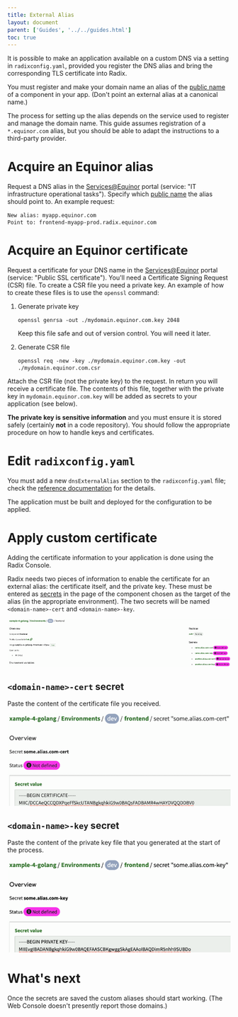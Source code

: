 ```yaml
---
title: External Alias
layout: document
parent: ['Guides', '../../guides.html']
toc: true
---
```


It is possible to make an application available on a custom DNS via a setting in `radixconfig.yaml`, provided you register the DNS alias and bring the corresponding TLS certificate into Radix.

You must register and make your domain name an alias of the [public name](../../docs/topic-domain-names/#public-name) of a component in your app. (Don't point an external alias at a canonical name.)

The process for setting up the alias depends on the service used to register and manage the domain name. This guide assumes registration of a `*.equinor.com` alias, but you should be able to adapt the instructions to a third-party provider.

# Acquire an Equinor alias

Request a DNS alias in the [Services@Equinor](https://equinor.service-now.com) portal (service: "IT infrastructure operational tasks"). Specify which [public name](../../docs/topic-domain-names/#public-name) the alias should point to. An example request:

```
New alias: myapp.equinor.com
Point to: frontend-myapp-prod.radix.equinor.com
```

# Acquire an Equinor certificate

Request a certificate for your DNS name in the [Services@Equinor](https://equinor.service-now.com) portal (service: "Public SSL certificate"). You'll need a Certificate Signing Request (CSR) file. To create a CSR file you need a private key. An example of how to create these files is to use the `openssl` command:

1. Generate private key

    ```shell
    openssl genrsa -out ./mydomain.equinor.com.key 2048
    ```

    Keep this file safe and out of version control. You will need it later.

2. Generate CSR file

    ```shell
    openssl req -new -key ./mydomain.equinor.com.key -out ./mydomain.equinor.com.csr
    ```

Attach the CSR file (not the private key) to the request. In return you will receive a certificate file. The contents of this file, together with the private key in `mydomain.equinor.com.key` will be added as secrets to your application (see below).

**The private key is sensitive information** and you must ensure it is stored safely (certainly **not** in a code repository). You should follow the appropriate procedure on how to handle keys and certificates.

# Edit `radixconfig.yaml`

You must add a new `dnsExternalAlias` section to the `radixconfig.yaml` file; check the [reference documentation](../../docs/reference-radix-config/#dnsexternalalias) for the details.

The application must be built and deployed for the configuration to be applied.

# Apply custom certificate

Adding the certificate information to your application is done using the Radix Console.

Radix needs two pieces of information to enable the certificate for an external alias: the certificate itself, and the private key. These must be entered as [secrets](../../docs/topic-concepts#secret) in the page of the component chosen as the target of the alias (in the appropriate environment). The two secrets will be named `<domain-name>-cert` and `<domain-name>-key`.

![List of secrets for corresponding TLS certificate](list-of-external-alias-secrets.png "List of Secrets")

## `<domain-name>-cert` secret

Paste the content of the certificate file you received.

![Setting the cert part](setting-cert.png "Setting cert")

## `<domain-name>-key` secret

Paste the content of the private key file that you generated at the start of the process.

![Setting the private key part](setting-private-key.png "Setting private key")

# What's next

Once the secrets are saved the custom aliases should start working. (The Web Console doesn't presently report those domains.)
